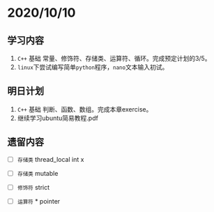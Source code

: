 # 2020/10/10

## 学习内容

1. `C++` 基础 常量、修饰符、存储类、运算符、循环。完成预定计划的3/5。
2. `linux`下尝试编写简单`python`程序，`nano`文本输入初试。

## 明日计划

1. `C++` 基础 判断、函数、数组。完成本章exercise。
2. 继续学习ubuntu简易教程.pdf

## 遗留内容

- [ ] `存储类` thread_local int x
- [ ] `存储类` mutable
- [ ] `修饰符` strict
- [ ] `运算符` * pointer

